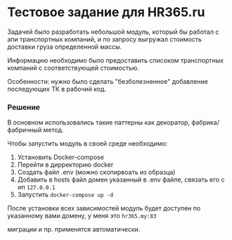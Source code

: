 # Тестовое задание для HR365.ru

Задачей было разработать небольшой модуль,
который бы работал с апи транспортных компаний, и по запросу 
выгружал стоимость доставки груза определенной массы. 

Информацию необходимо было предоставить списоком транспортных компаний с соответствующей 
стоимостью.

Особенности: нужно было сделать "безболезненное" добавление 
последующих ТК в рабочий код.

### Решение
В основном использовались такие паттерны как декоратор, 
фабрика/фабричный метод. 

Чтобы запустить модуль в своей среде необходимо:

1. Установить Docker-compose
2. Перейти в дирректорию docker
3. Создать файл .env (можно скопирвоать из образца)
4. Добавить в hosts файл домен указанный в .env файле, связать его с  ип `127.0.0.1`
4. Запустить `docker-compose up -d`

После установки всех зависимостей модуль будет доступен по указанному вами домену, 
у меня это `hr365.my:83`

миграции и пр. применятся автоматически.
